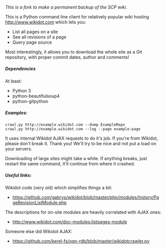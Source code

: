 *This is a fork to make a permanent backup of the SCP wiki.*

This is a Python command line client for relatively popular wiki hosting
http://www.wikidot.com which lets you:

* List all pages on a site
* See all revisions of a page
* Query page source

Most interestingly, it allows you to download the whole site as a Git repository, with proper commit dates, author and comments!

##### Dependencies

At least:

* Python 3
* python-beautifulsoup4
* python-gitpython

##### Examples:

    crawl.py http://example.wikidot.com --dump ExampleRepo
    crawl.py http://example.wikidot.com --log --page example-page

It uses internal Wikidot AJAX requests to do it's job. If you're from Wikidot, please don't break it. Thank you! We'll try to be nice and not put a load on your servers.

Downloading of large sites might take a while. If anything breaks, just restart the same command, it'll continue from where it crashed.

##### Useful links:

Wikidot code (very old) which simplifies things a bit:

* https://github.com/gabrys/wikidot/blob/master/php/modules/history/PageRevisionListModule.php

The descriptions for on-site modules are heavily correlated with AJAX ones:

* http://www.wikidot.com/doc-modules:listpages-module

Someone else did Wikidot AJAX:

* https://github.com/kerel-fs/ogn-rdb/blob/master/wikidotcrawler.py
